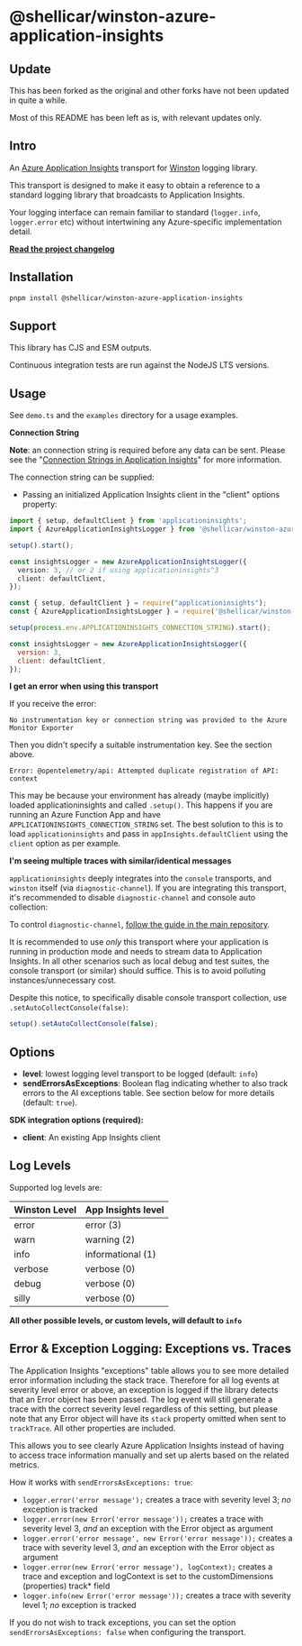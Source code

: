 @shellicar/winston-azure-application-insights
==================================

## Update

This has been forked as the original and other forks have not been updated in quite a while.

Most of this README has been left as is, with relevant updates only.

## Intro

An [Azure Application Insights][0] transport for [Winston][1] logging library.

This transport is designed to make it easy to obtain a reference to a standard logging library that broadcasts to Application Insights.

Your logging interface can remain familiar to standard (`logger.info`, `logger.error` etc) without intertwining any Azure-specific implementation detail. 

**[Read the project changelog](./CHANGELOG.md)**  

## Installation

```sh
pnpm install @shellicar/winston-azure-application-insights
```

## Support

This library has CJS and ESM outputs.

Continuous integration tests are run against the NodeJS LTS versions.

## Usage

See `demo.ts` and the `examples` directory for a usage examples.

**Connection String**

**Note**: an connection string is required before any data can be sent. Please see the
"[Connection Strings in Application Insights](https://learn.microsoft.com/en-us/azure/azure-monitor/app/sdk-connection-string?tabs=dotnet5#find-your-connection-string)"
for more information.

The connection string can be supplied:

* Passing an initialized Application Insights client in the "client" options property:

```typescript
import { setup, defaultClient } from 'applicationinsights';
import { AzureApplicationInsightsLogger } from '@shellicar/winston-azure-application-insights';

setup().start();

const insightsLogger = new AzureApplicationInsightsLogger({
  version: 3, // or 2 if using applicationinsights^3
  client: defaultClient,
});
```
```cjs
const { setup, defaultClient } = require("applicationinsights");
const { AzureApplicationInsightsLogger } = require('@shellicar/winston-azure-application-insights');

setup(process.env.APPLICATIONINSIGHTS_CONNECTION_STRING).start();

const insightsLogger = new AzureApplicationInsightsLogger({
  version: 3,
  client: defaultClient,
});
```

**I get an error when using this transport**

If you receive the error:

`No instrumentation key or connection string was provided to the Azure Monitor Exporter`

Then you didn't specify a suitable instrumentation key. See the section above.

`Error: @opentelemetry/api: Attempted duplicate registration of API: context`

This may be because your environment has already (maybe implicitly) loaded applicationinsights and called `.setup()`.
This happens if you are running an Azure Function App and have `APPLICATIONINSIGHTS_CONNECTION_STRING` set.
The best solution to this is to load `applicationinsights` and pass in `appInsights.defaultClient` using the `client`
option as per example.

**I'm seeing multiple traces with similar/identical messages**

`applicationinsights` deeply integrates into the `console` transports, and `winston` itself (via `diagnostic-channel`).
If you are integrating this transport, it's recommended to disable `diagnostic-channel` and console auto collection:

To control `diagnostic-channel`, [follow the guide in the main repository](https://github.com/Microsoft/ApplicationInsights-node.js#automatic-third-party-instrumentation).

It is recommended to use _only_ this transport where your application is running in production mode and needs to
stream data to Application Insights. In all other scenarios such as local debug and test suites, the console transport
(or similar) should suffice. This is to avoid polluting instances/unnecessary cost.

Despite this notice, to specifically disable console transport collection, use `.setAutoCollectConsole(false)`:

```js
setup().setAutoCollectConsole(false);
```

## Options

* **level**: lowest logging level transport to be logged (default: `info`)
* **sendErrorsAsExceptions**: Boolean flag indicating whether to also track errors to the AI exceptions table.
See section below for more details (default: `true`).

**SDK integration options (required):**

* **client**: An existing App Insights client

## Log Levels

Supported log levels are:

Winston Level | App Insights level
---------------|------------------
error          | error (3)
warn           | warning (2)
info           | informational (1)
verbose        | verbose (0)
debug          | verbose (0)
silly          | verbose (0)

**All other possible levels, or custom levels, will default to `info`**

[0]: https://azure.microsoft.com/en-us/services/application-insights/
[1]: https://github.com/winstonjs/winston

## Error & Exception Logging: Exceptions vs. Traces

The Application Insights "exceptions" table allows you to see more detailed error information including the stack trace.
Therefore for all log events at severity level error or above, an exception is logged if the library detects that an
Error object has been passed.
The log event will still generate a trace with the correct severity level regardless of this setting, but please note
that any Error object will have its `stack` property omitted when sent to `trackTrace`.
All other properties are included.

This allows you to see clearly Azure Application Insights instead of having to access trace information manually and set
up alerts based on the related metrics.

How it works with `sendErrorsAsExceptions: true`:

* `logger.error('error message');` creates a trace with severity level 3; *no* exception is tracked
* `logger.error(new Error('error message'));` creates a trace with severity level 3, *and* an exception with the Error object as argument
* `logger.error('error message', new Error('error message'));` creates a trace with severity level 3, *and* an exception with the Error object as argument
* `logger.error(new Error('error message'), logContext);` creates a trace and exception and logContext is set to the customDimensions (properties) track* field
* `logger.info(new Error('error message'));` creates a trace with severity level 1; *no* exception is tracked

If you do not wish to track exceptions, you can set the option `sendErrorsAsExceptions: false` when configuring the transport.
